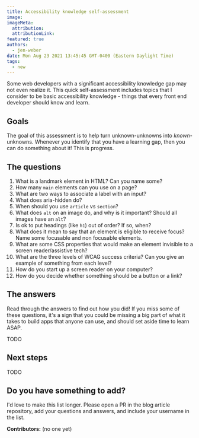 ```yaml
---
title: Accessibility knowledge self-assessment
image:
imageMeta:
  attribution:
  attributionLink:
featured: true
authors: 
  - jen-weber
date: Mon Aug 23 2021 13:45:45 GMT-0400 (Eastern Daylight Time)
tags:
  - new
---
```


Some web developers with a significant accessibility knowledge gap may not even realize it. This quick self-assessment includes topics that I consider to be basic accessibility knowledge - things that every front end developer should know and learn.

## Goals

The goal of this assessment is to help turn unknown-unknowns into _known_-unknowns. Whenever you identify that you have a learning gap, then you can do something about it! This is progress.

## The questions

1. What is a landmark element in HTML? Can you name some?
2. How many `main` elements can you use on a page?
3. What are two ways to associate a label with an input?
4. What does aria-hidden do?
5. When should you use `article` vs `section`?
6. What does `alt` on an image do, and why is it important? Should all images have an `alt`?
7. Is ok to put headings (like `h1`) out of order? If so, when?
8. What does it mean to say that an element is eligible to receive focus? Name some focusable and non focusable elements.
9. What are some CSS properties that would make an element invisible to a screen reader/assistive tech?
10. What are the three levels of WCAG success criteria? Can you give an example of something from each level?
11. How do you start up a screen reader on your computer?
12. How do you decide whether something should be a button or a link?

## The answers

Read through the answers to find out how you did! If you miss some of these questions, it's a sign that you could be missing a big part of what it takes to build apps that anyone can use, and should set aside time to learn ASAP.

TODO

## Next steps

TODO

## Do you have something to add?

I'd love to make this list longer. Please open a PR in the blog article repository, add your questions and answers, and include your username in the list.

**Contributors:** (no one yet)
